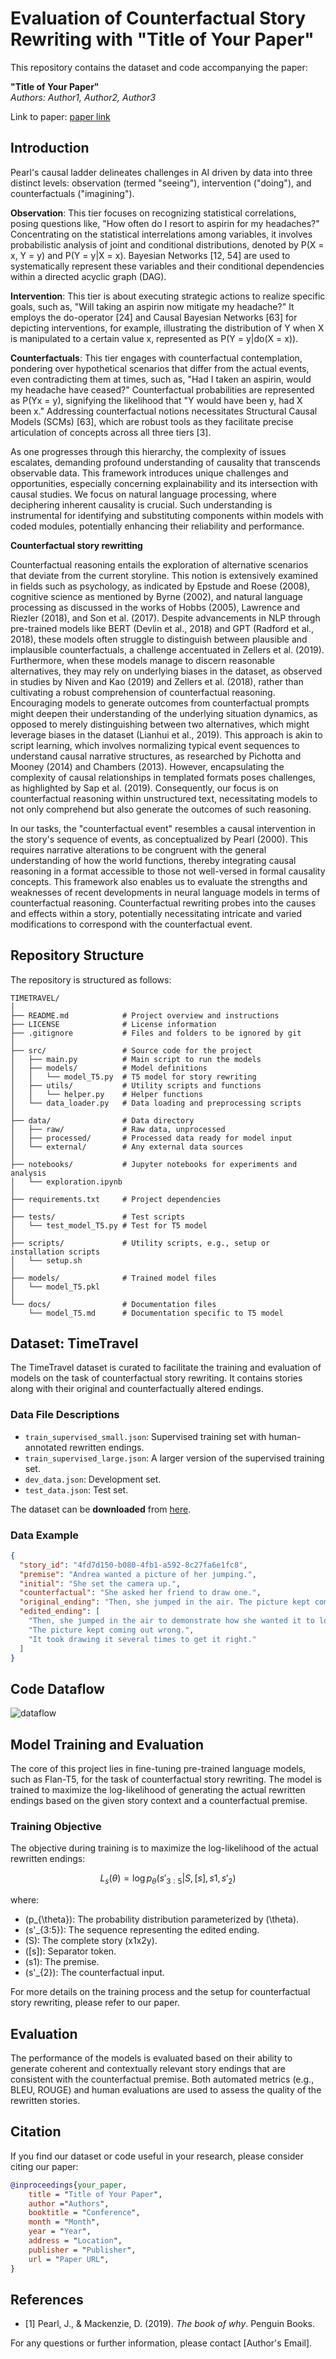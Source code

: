 # Evaluation of Counterfactual Story Rewriting with "Title of Your Paper"

This repository contains the dataset and code accompanying the paper:

**"Title of Your Paper"**  
*Authors: Author1, Author2, Author3*  

Link to paper: [paper link](#)

## Introduction

Pearl's causal ladder delineates challenges in AI driven by data into three distinct levels: observation (termed "seeing"), intervention ("doing"), and counterfactuals ("imagining").

**Observation**: This tier focuses on recognizing statistical correlations, posing questions like, "How often do I resort to aspirin for my headaches?" Concentrating on the statistical interrelations among variables, it involves probabilistic analysis of joint and conditional distributions, denoted by P(X = x, Y = y) and P(Y = y|X = x). Bayesian Networks [12, 54] are used to systematically represent these variables and their conditional dependencies within a directed acyclic graph (DAG).

**Intervention**: This tier is about executing strategic actions to realize specific goals, such as, "Will taking an aspirin now mitigate my headache?" It employs the do-operator [24] and Causal Bayesian Networks [63] for depicting interventions, for example, illustrating the distribution of Y when X is manipulated to a certain value x, represented as P(Y = y|do(X = x)).

**Counterfactuals**: This tier engages with counterfactual contemplation, pondering over hypothetical scenarios that differ from the actual events, even contradicting them at times, such as, "Had I taken an aspirin, would my headache have ceased?" Counterfactual probabilities are represented as P(Yx = y), signifying the likelihood that "Y would have been y, had X been x." Addressing counterfactual notions necessitates Structural Causal Models (SCMs) [63], which are robust tools as they facilitate precise articulation of concepts across all three tiers [3].

As one progresses through this hierarchy, the complexity of issues escalates, demanding profound understanding of causality that transcends observable data. This framework introduces unique challenges and opportunities, especially concerning explainability and its intersection with causal studies. We focus on natural language processing, where deciphering inherent causality is crucial. Such understanding is instrumental for identifying and substituting components within models with coded modules, potentially enhancing their reliability and performance.

**Counterfactual story rewritting**

Counterfactual reasoning entails the exploration of alternative scenarios that deviate from the current storyline. This notion is extensively examined in fields such as psychology, as indicated by Epstude and Roese (2008), cognitive science as mentioned by Byrne (2002), and natural language processing as discussed in the works of Hobbs (2005), Lawrence and Riezler (2018), and Son et al. (2017). Despite advancements in NLP through pre-trained models like BERT (Devlin et al., 2018) and GPT (Radford et al., 2018), these models often struggle to distinguish between plausible and implausible counterfactuals, a challenge accentuated in Zellers et al. (2019). Furthermore, when these models manage to discern reasonable alternatives, they may rely on underlying biases in the dataset, as observed in studies by Niven and Kao (2019) and Zellers et al. (2018), rather than cultivating a robust comprehension of counterfactual reasoning. Encouraging models to generate outcomes from counterfactual prompts might deepen their understanding of the underlying situation dynamics, as opposed to merely distinguishing between two alternatives, which might leverage biases in the dataset (Lianhui et al., 2019). This approach is akin to script learning, which involves normalizing typical event sequences to understand causal narrative structures, as researched by Pichotta and Mooney (2014) and Chambers (2013). However, encapsulating the complexity of causal relationships in templated formats poses challenges, as highlighted by Sap et al. (2019). Consequently, our focus is on counterfactual reasoning within unstructured text, necessitating models to not only comprehend but also generate the outcomes of such reasoning.

In our tasks, the "counterfactual event" resembles a causal intervention in the story's sequence of events, as conceptualized by Pearl (2000). This requires narrative alterations to be congruent with the general understanding of how the world functions, thereby integrating causal reasoning in a format accessible to those not well-versed in formal causality concepts. This framework also enables us to evaluate the strengths and weaknesses of recent developments in neural language models in terms of counterfactual reasoning. Counterfactual rewriting probes into the causes and effects within a story, potentially necessitating intricate and varied modifications to correspond with the counterfactual event.


## Repository Structure

The repository is structured as follows:

```
TIMETRAVEL/
│
├── README.md            # Project overview and instructions
├── LICENSE              # License information
├── .gitignore           # Files and folders to be ignored by git
│
├── src/                 # Source code for the project
│   ├── main.py          # Main script to run the models
│   ├── models/          # Model definitions
│   │   └── model_T5.py  # T5 model for story rewriting
│   ├── utils/           # Utility scripts and functions
│   │   └── helper.py    # Helper functions
│   └── data_loader.py   # Data loading and preprocessing scripts
│
├── data/                # Data directory
│   ├── raw/             # Raw data, unprocessed
│   ├── processed/       # Processed data ready for model input
│   └── external/        # Any external data sources
│
├── notebooks/           # Jupyter notebooks for experiments and analysis
│   └── exploration.ipynb
│
├── requirements.txt     # Project dependencies
│
├── tests/               # Test scripts
│   └── test_model_T5.py # Test for T5 model
│
├── scripts/             # Utility scripts, e.g., setup or installation scripts
│   └── setup.sh
│
├── models/              # Trained model files
│   └── model_T5.pkl
│
└── docs/                # Documentation files
    └── model_T5.md      # Documentation specific to T5 model
```

## Dataset: TimeTravel

The TimeTravel dataset is curated to facilitate the training and evaluation of models on the task of counterfactual story rewriting. It contains stories along with their original and counterfactually altered endings.

### Data File Descriptions

- `train_supervised_small.json`: Supervised training set with human-annotated rewritten endings.
- `train_supervised_large.json`: A larger version of the supervised training set.
- `dev_data.json`: Development set.
- `test_data.json`: Test set.

The dataset can be **downloaded** from [here](https://drive.google.com/file/d/150jP5FEHqJD3TmTO_8VGdgqBftTDKn4w/view?usp=sharing).

### Data Example

```json
{
  "story_id": "4fd7d150-b080-4fb1-a592-8c27fa6e1fc8",
  "premise": "Andrea wanted a picture of her jumping.",
  "initial": "She set the camera up.",
  "counterfactual": "She asked her friend to draw one.",
  "original_ending": "Then, she jumped in the air. The picture kept coming out wrong. It took twenty tries to get it right.",
  "edited_ending": [
    "Then, she jumped in the air to demonstrate how she wanted it to look.",
    "The picture kept coming out wrong.",
    "It took drawing it several times to get it right."
  ]
}
```
## Code Dataflow

<img src="./images/dataflow.png" alt="dataflow" size="50%"/>



## Model Training and Evaluation

The core of this project lies in fine-tuning pre-trained language models, such as Flan-T5, for the task of counterfactual story rewriting. The model is trained to maximize the log-likelihood of generating the actual rewritten endings based on the given story context and a counterfactual premise.

### Training Objective

The objective during training is to maximize the log-likelihood of the actual rewritten endings:

$$
L_s(\theta) = \log p_{\theta}(s'_{3:5}|S, [s], s1, s'_{2})
$$

where:
- \(p_{\theta}\): The probability distribution parameterized by \(\theta\).
- \(s'_{3:5}\): The sequence representing the edited ending.
- \(S\): The complete story (x1x2y).
- \([s]\): Separator token.
- \(s1\): The premise.
- \(s'_{2}\): The counterfactual input.

For more details on the training process and the setup for counterfactual story rewriting, please refer to our paper.

## Evaluation

The performance of the models is evaluated based on their ability to generate coherent and contextually relevant story endings that are consistent with the counterfactual premise. Both automated metrics (e.g., BLEU, ROUGE) and human evaluations are used to assess the quality of the rewritten stories.

## Citation

If you find our dataset or code useful in your research, please consider citing our paper:

```bibtex
@inproceedings{your_paper,
    title = "Title of Your Paper",
    author ="Authors",
    booktitle = "Conference",
    month = "Month",
    year = "Year",
    address = "Location",
    publisher = "Publisher",
    url = "Paper URL",
}
```

## References

- [1] Pearl, J., & Mackenzie, D. (2019). *The book of why*. Penguin Books.

For any questions or further information, please contact [Author's Email].